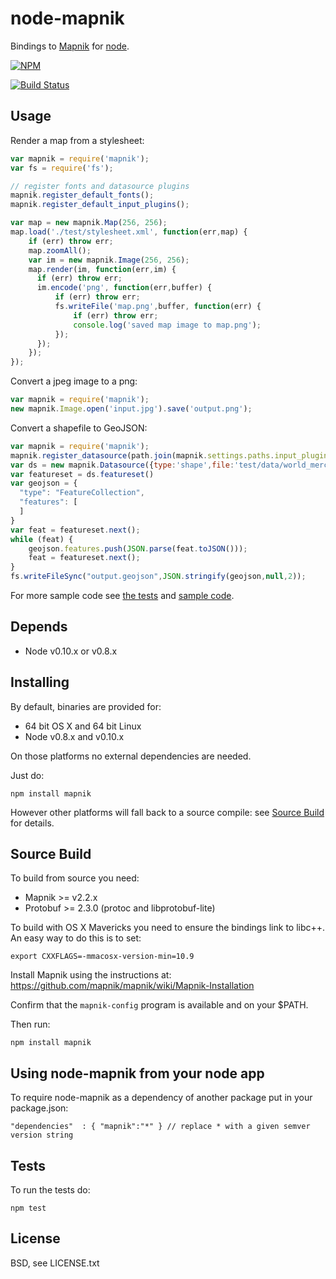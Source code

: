 # node-mapnik

Bindings to [Mapnik](http://mapnik.org) for [node](http://nodejs.org).

[![NPM](https://nodei.co/npm/mapnik.png)](https://nodei.co/npm/mapnik/)

[![Build Status](https://secure.travis-ci.org/mapnik/node-mapnik.png)](https://travis-ci.org/mapnik/node-mapnik)

## Usage

Render a map from a stylesheet:

```js
var mapnik = require('mapnik');
var fs = require('fs');

// register fonts and datasource plugins
mapnik.register_default_fonts();
mapnik.register_default_input_plugins();

var map = new mapnik.Map(256, 256);
map.load('./test/stylesheet.xml', function(err,map) {
    if (err) throw err;
    map.zoomAll();
    var im = new mapnik.Image(256, 256);
    map.render(im, function(err,im) {
      if (err) throw err;
      im.encode('png', function(err,buffer) {
          if (err) throw err;
          fs.writeFile('map.png',buffer, function(err) {
              if (err) throw err;
              console.log('saved map image to map.png');
          });
      });
    });
});
```

Convert a jpeg image to a png:

```js
var mapnik = require('mapnik');
new mapnik.Image.open('input.jpg').save('output.png');
````

Convert a shapefile to GeoJSON:

```js
var mapnik = require('mapnik');
mapnik.register_datasource(path.join(mapnik.settings.paths.input_plugins,'shape.input'));
var ds = new mapnik.Datasource({type:'shape',file:'test/data/world_merc.shp'});
var featureset = ds.featureset()
var geojson = {
  "type": "FeatureCollection",
  "features": [
  ]
}
var feat = featureset.next();
while (feat) {
    geojson.features.push(JSON.parse(feat.toJSON()));
    feat = featureset.next();
}
fs.writeFileSync("output.geojson",JSON.stringify(geojson,null,2));
```

For more sample code see [the tests](./test) and [sample code](https://github.com/mapnik/node-mapnik-sample-code).

## Depends

* Node v0.10.x or v0.8.x

## Installing

By default, binaries are provided for:

 - 64 bit OS X and 64 bit Linux
 - Node v0.8.x and v0.10.x

On those platforms no external dependencies are needed.

Just do:

    npm install mapnik

However other platforms will fall back to a source compile: see [Source Build](#source-build) for details.

## Source Build

To build from source you need:

 - Mapnik >= v2.2.x
 - Protobuf >= 2.3.0 (protoc and libprotobuf-lite)

To build with OS X Mavericks you need to ensure the bindings link to libc++. An easy way to do this is to set:

    export CXXFLAGS=-mmacosx-version-min=10.9

Install Mapnik using the instructions at: https://github.com/mapnik/mapnik/wiki/Mapnik-Installation

Confirm that the `mapnik-config` program is available and on your $PATH.

Then run:

    npm install mapnik

## Using node-mapnik from your node app

To require node-mapnik as a dependency of another package put in your package.json:

    "dependencies"  : { "mapnik":"*" } // replace * with a given semver version string

## Tests

To run the tests do:
  
    npm test

## License

  BSD, see LICENSE.txt
